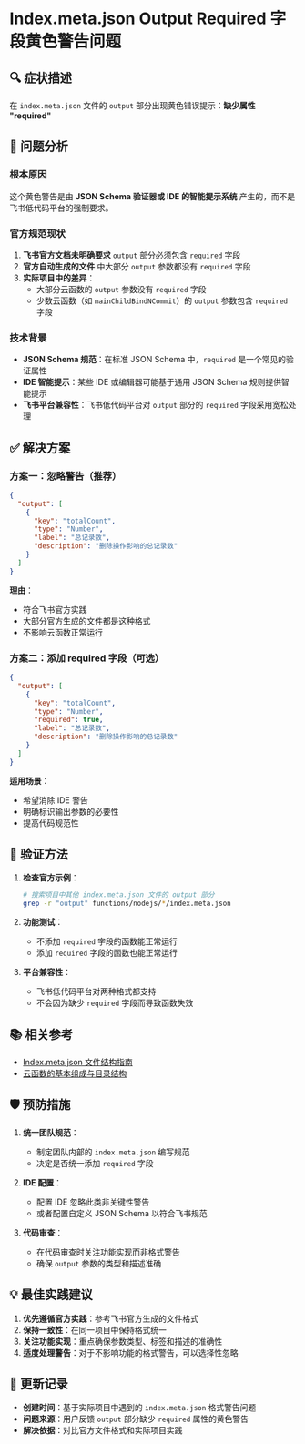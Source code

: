 # Index.meta.json Output Required 字段黄色警告问题

## 🔍 症状描述

在 `index.meta.json` 文件的 `output` 部分出现黄色错误提示：**缺少属性 "required"**

## 🎯 问题分析

### 根本原因
这个黄色警告是由 **JSON Schema 验证器或 IDE 的智能提示系统** 产生的，而不是飞书低代码平台的强制要求。

### 官方规范现状
1. **飞书官方文档未明确要求** `output` 部分必须包含 `required` 字段
2. **官方自动生成的文件** 中大部分 `output` 参数都没有 `required` 字段
3. **实际项目中的差异**：
   - 大部分云函数的 `output` 参数没有 `required` 字段
   - 少数云函数（如 `mainChildBindNCommit`）的 `output` 参数包含 `required` 字段

### 技术背景
- **JSON Schema 规范**：在标准 JSON Schema 中，`required` 是一个常见的验证属性
- **IDE 智能提示**：某些 IDE 或编辑器可能基于通用 JSON Schema 规则提供智能提示
- **飞书平台兼容性**：飞书低代码平台对 `output` 部分的 `required` 字段采用宽松处理

## ✅ 解决方案

### 方案一：忽略警告（推荐）
```json
{
  "output": [
    {
      "key": "totalCount",
      "type": "Number",
      "label": "总记录数",
      "description": "删除操作影响的总记录数"
    }
  ]
}
```
**理由**：
- 符合飞书官方实践
- 大部分官方生成的文件都是这种格式
- 不影响云函数正常运行

### 方案二：添加 required 字段（可选）
```json
{
  "output": [
    {
      "key": "totalCount",
      "type": "Number",
      "required": true,
      "label": "总记录数",
      "description": "删除操作影响的总记录数"
    }
  ]
}
```
**适用场景**：
- 希望消除 IDE 警告
- 明确标识输出参数的必要性
- 提高代码规范性

## 🔧 验证方法

1. **检查官方示例**：
   ```bash
   # 搜索项目中其他 index.meta.json 文件的 output 部分
   grep -r "output" functions/nodejs/*/index.meta.json
   ```

2. **功能测试**：
   - 不添加 `required` 字段的函数能正常运行
   - 添加 `required` 字段的函数也能正常运行

3. **平台兼容性**：
   - 飞书低代码平台对两种格式都支持
   - 不会因为缺少 `required` 字段而导致函数失效

## 📚 相关参考

- [Index.meta.json 文件结构指南](../../knowledge-base/function-management/index-meta-json-structure-guide.md)
- [云函数的基本组成与目录结构](../../knowledge-base/function-management/cloud-function-basic-structure-and-directory.md)

## 🛡️ 预防措施

1. **统一团队规范**：
   - 制定团队内部的 `index.meta.json` 编写规范
   - 决定是否统一添加 `required` 字段

2. **IDE 配置**：
   - 配置 IDE 忽略此类非关键性警告
   - 或者配置自定义 JSON Schema 以符合飞书规范

3. **代码审查**：
   - 在代码审查时关注功能实现而非格式警告
   - 确保 `output` 参数的类型和描述准确

## 💡 最佳实践建议

1. **优先遵循官方实践**：参考飞书官方生成的文件格式
2. **保持一致性**：在同一项目中保持格式统一
3. **关注功能实现**：重点确保参数类型、标签和描述的准确性
4. **适度处理警告**：对于不影响功能的格式警告，可以选择性忽略

## 🔄 更新记录

- **创建时间**：基于实际项目中遇到的 `index.meta.json` 格式警告问题
- **问题来源**：用户反馈 `output` 部分缺少 `required` 属性的黄色警告
- **解决依据**：对比官方文件格式和实际项目实践